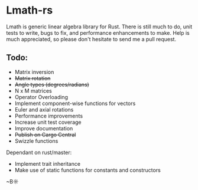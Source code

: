 # Lmath-rs

Lmath is generic linear algebra library for Rust. There is still much to do, unit tests to write, bugs to fix, and performance enhancements to make. Help is much appreciated, so please don't hesitate to send me a pull request.

## Todo:

- Matrix inversion
- ~~Matrix rotation~~
- ~~Angle types (degrees/radians)~~
- N x M matrices
- Operator Overloading
- Implement component-wise functions for vectors
- Euler and axial rotations
- Performance improvements
- Increase unit test coverage
- Improve documentation
- ~~Publish on Cargo Central~~
- Swizzle functions

Dependant on rust/master:

- Implement trait inheritance
- Make use of static functions for constants and constructors


~B☼